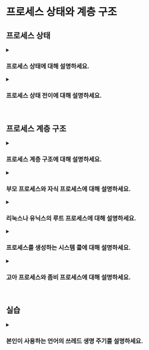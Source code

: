 # 프로세스 상태와 계층 구조

## 프로세스 상태

<details>
<summary><h3>프로세스 상태에 대해 설명하세요.</h3></summary>

- 운영체제는 여러 프로세스의 상태를 PCB에 기록하여 관리, 각 프로세스는 실행 중 다양한 상태로 전이됨
- 생성: 프로세스, PCB가 생성됐지만 아직 운영체제에 의해 완전히 관리되지는 않는 상태
- 준비: CPU를 할당받아 실행되기를 기다리고 있는 상태, 메모리 등의 자원은 이미 할당됨
- 실행: CPU를 할당받아 명령을 실행 중인 상태, 스케줄러에 의해 할당된 시간만큼만 실행 가능
- 대기: 입출력 작업이나 다른 이벤트가 완료되기를 기다리고 있는 상태
- 종료: 프로세스가 운영체제에 의해 종료된 상태, 프로세스의 모든 자원과 PCB가 메모리에서 제거됨

![image](https://github.com/user-attachments/assets/c3f5fe1c-8448-4853-9454-ca3b69a26673)
</details>

<details>
<summary><h3>프로세스 상태 전이에 대해 설명하세요.</h3></summary>

- 생성 -> 준비(admitted): 새로운 프로세스가 생성되면 준비 상태로 전이
- 준비 -> 실행(scheduler dispatch): 스케줄러에 의해 CPU가 할당되면 실행 상태로 전이
- 실행 -> 준비(interrupt): 할당된 시간이 종료되면 준비 상태로 전이
- 실행 -> 대기(I/O or event wait): 입출력 요청이나 특정 이벤트를 기다려야 하면 대기 상태로 전이
- 대기 -> 준비(I/O or event completion): 요청한 작업이 완료되면 준비 상태로 전이
- 실행 -> 종료(exit): 프로세스가 모든 작업을 완료하면 종료 상태로 전이
</details>

<br>

## 프로세스 계층 구조

<details>
<summary><h3>프로세스 계층 구조에 대해 설명하세요.</h3></summary>

- 운영체제는 프로세스를 계층적으로 관리
- 프로세스 계층 구조는 부모-자식 관계를 기반으로 하며, 트리 구조로 표현될 수 있음
</details>

<details>
<summary><h3>부모 프로세스와 자식 프로세스에 대해 설명하세요.</h3></summary>

- 프로세스는 실행 중 다른 프로세스를 생성할 수 있음
- 새 프로세스를 생성한 프로세르를 부모 프로세스, 부모 프로세스에 의해 생성된 프로세스를 자식 프로세스라고 부름
- 부모 프로세스와 자식 프로세스는 엄연히 다른 프로세스이므로 서로 다른 프로세스 식별자(PID)를 가짐
</details>

<details>
<summary><h3>리눅스나 유닉스의 루트 프로세스에 대해 설명하세요.</h3></summary>

- 루트 프로세스는 시스템의 부팅 과정에서 최초로 실행되는 프로세스이며 모든 프로세스의 부모임
- 루트 프로세스의 PID는 항상 1임
- 리눅스의 루트 프로세스는 `systemd`, 유닉스의 루트 프로세스는 `init`, macOS의 루트 프로세스는 `launchd`

<img width="1202" alt="스크린샷 2024-08-24 오후 7 40 15" src="https://github.com/user-attachments/assets/495a2345-a2e1-45e8-80f0-97a46a140a55">
</details>

<details>
<summary><h3>프로세스를 생성하는 시스템 콜에 대해 설명하세요.</h3></summary>

#### `fork`
- 현재 실행중인 프로세스의 복사본을 자식 프로세스로 생성
- 자식 프로세스는 부모 프로세스의 메모리, 파일 디스크립터, 환경 변수 등을 복사받음(PID는 다름)

> **파일 디스크립터**  
> 프로세스에서 파일과 같은 I/O 자원에 접근하기 위한 추상화된 참조 정수 식별자

#### `exec`
- 현재 프로세스의 메모리 공간을 새로운 프로그램으로 덮어쓰고, 새로운 프로램을 실행함
- `fork`로 만들어진 자식 프로세스는 `exec`을 통해 자신의 메모리 공간을 새로운 프로그램으로 덮어씀
- 일반적으로 `fork`와 `exec` 시스템 콜을 함께 사용해 자식 프로세스에서 새로운 프로그램을 실행함
- 만약 부모와 자식 프로세스에서 동일한 프로그램을 계속 실행하길 원하는 경우, 자식 프로세스에서 `exec`을 호출하지 않음
</details>

<details>
<summary><h3>고아 프로세스와 좀비 프로세스에 대해 설명하세요.</h3></summary>

#### 고아 프로세스
- 정의: 부모 프로세스가 종료되었지만 여전히 실행 중인 자식 프로세스
- 원인: 부모 프로세스가 자식 프로세스보다 먼저 종료되거나 비정상적으로 종료됐을때 발생
- 해결: 루트 프로세스가 고아 프로세스의 새로운 부모가 되어 관리함

#### 좀비 프로세스
- 정의: 자식 프로세스는 종료되었지만 부모 프로세스가 자식의 종료 상태를 수집 후 정리하지 않아 메모리를 계속 차지하고 있는 상태
- 원인: 부모 프로세스가 자식의 종료 상태를 수집하는 `wait` 시스템 콜을 호출하지 않은 경우 발생
- 해결: 부모 프로세스에서 `wait` 시스템 콜 호출
</details>

<br>

## 실습

<details>
<summary><h3>본인이 사용하는 언어의 쓰레드 생명 주기를 설명하세요.</h3></summary>

#### 스레드 생명 주기
- New: 스레드가 생성되었으나 시작되진 않은 상태
- Runnable: 스레드가 실행 중이거나 실행될 준비가 완료된 상태
- Blocked: 스레드가 동기화 락을 기다리는 상태
- Waiting: 스레드가 다른 스레드의 작업이 완료되길 무한정 기다리는 상태
- Timed Waiting: 스레드가 다른 스레드의 작업이 완료되길 일정 시간 동안 기다리는 상태
- Terminated: 스레드의 실행이 완료돼 종료된 상태

![image](https://github.com/user-attachments/assets/5634c746-2040-4cb8-9add-4678d8758571)

<br>

#### `join`

##### `join()`
- `join()`메서드를 호출한 부모 스레드는 자식 스레드가 `TERMINATED` 상태가 될 때까지 `WAITING` 상태임
- 자식 스레드가 `TERMINATED` 상태가 되면 부모 스레드는 다시 `RUNNABLE` 상태로 전환됨

```java
public class Join {
    public static void main(String[] args) {
        SumTask task1 = new SumTask(1, 50);
        SumTask task2 = new SumTask(51, 100);

        Thread thread1 = new Thread(task1);
        Thread thread2 = new Thread(task2);

        thread1.start();
        thread2.start();

        thread1.join();  // thread1 종료될 때까지 main 스레드 무한 대기
        thread2.join();  // thread2 종료될 때까지 main 스레드 무한 대기

        int totalSum = task1.result + task2.result;
        System.out.println("total sum: " + totalSum);
    }

    static class SumTask implements Runnable {
        int startValue;
        int endValue;
        int result = 0;

        public SumTask(int startValue, int endValue) {
            this.startValue = startValue;
            this.endValue = endValue;
        }

        @Override
        public void run() {
            int sum = 0;

            for (int i = startValue; i <= endValue; i++) {
                sum += i;
            }

            result = sum;
        }
    }
}
```

##### `join(ms)`
- `join(ms)` 메서드를 호출한 부모 스레드는 지정한 시간만큼 `TIMED_WAITING` 상태로 대기함
- 부모 스레드는 지정한 시간이 지나면 다시 `RUNNABLE` 상태로 전환됨

<br>

#### 인터럽트
- 다른 스레드의 작업을 중간에 중단하기 위해 사용하는 신호

```java
public class Interrupt {
    public static void main(String[] args) {
        MyTask task = new MyTask();
        Thread thread = new Thread(task);
        thread.start();

        Thread.sleep(100);
        thread.interrupt();
        System.out.println("스레드 인터럽트 상태1: " + Thread.currentThread().getState());  // true
    }

    static class MyTask implements Runnable {
        @Override
        public void run() {
            while (!Thread.interrupted()) {  // 스레드 인터럽트 상태 정상(false)으로 변경
                System.out.println("작업 중...");
            }

            System.out.println("스레드 인터럽트 상태2: " + Thread.currentThread().getState());  // false

            try {
                Thread.sleep(1_000);
                System.out.println("자원 정리 완료!");
            } catch (InterruptedException e) {
                System.out.println("인터럽트 발생하여 자원 정리 실패");
                System.out.println("스레드 인터럽트 상태3: " + Thread.currentThread().getState());
            }
        }
    }
}
```

<br>

#### `yield`
- 다른 스레드에게 CPU를 양보하고 싶을때 사용
- `yield` 메서드를 호출한 스레드는 `RUNNABLE` 상태를 유지하며 스케줄링 큐(대기 큐)로 들어감
- 따라서 양보할 스레드가 없거나 CPU가 남으면 `yield` 메서드를 호출해도 계속 본인이 실행될 수 있음

```java
public class Yeild {
    static final int THREAD_COUNT = 1_000;  // 양보할 수 있도록 많은 스레드 생성

    public static void main(String[] args) {
        for (int i = 0; i < THREAD_COUNT; i++) {
            Thread thread = new Thread(new MyTask());
            thread.start();
        }
    }

    static class MyTask implements Runnable {
        @Override
        public void run() {
            for (int i = 0; i < 10; i++) {
                System.out.println(Thread.currentThread().getName() + ": " + i);
                Thread.yield();
            }
        }
    }
}
```
</details>
